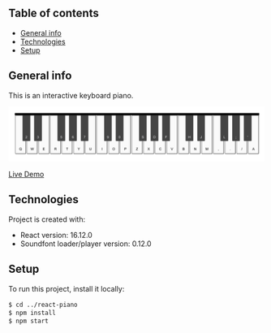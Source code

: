## Table of contents
* [General info](#general-info)
* [Technologies](#technologies)
* [Setup](#setup)

## General info
This is an interactive keyboard piano.

<div align="left">
    <img src="src/img/screen.png" width="800px"</img> 
</div>

[Live Demo](https://msynko.github.io/react-piano/)

## Technologies
Project is created with:
* React version: 16.12.0
* Soundfont loader/player version: 0.12.0



## Setup
To run this project, install it locally:

```
$ cd ../react-piano
$ npm install
$ npm start

```
